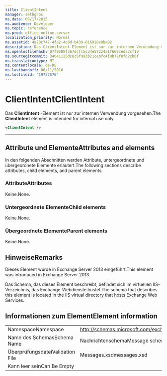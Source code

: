 ```yaml
---
title: ClientIntent
manager: sethgros
ms.date: 09/17/2015
ms.audience: Developer
ms.topic: reference
ms.prod: office-online-server
localization_priority: Normal
ms.assetid: 4a20c747-4fa2-4c8d-b439-816918e8ba02
description: Das ClientIntent-Element ist nur zur internen Verwendung vorgesehen.
ms.openlocfilehash: 07f9508f367dcfc5c34e57224a1f669ceda3cf10
ms.sourcegitcommit: 34041125dc8c5f993b21cebfc4f8b72f0fd2cb6f
ms.translationtype: MT
ms.contentlocale: de-DE
ms.lasthandoff: 06/11/2018
ms.locfileid: "19757570"
---
```

# <a name="clientintent"></a><span data-ttu-id="0adf0-103">ClientIntent</span><span class="sxs-lookup"><span data-stu-id="0adf0-103">ClientIntent</span></span>

<span data-ttu-id="0adf0-104">Das **ClientIntent** -Element ist nur zur internen Verwendung vorgesehen.</span><span class="sxs-lookup"><span data-stu-id="0adf0-104">The **ClientIntent** element is intended for internal use only.</span></span> 
  
```XML
<ClientIntent />
```

 ****
## <a name="attributes-and-elements"></a><span data-ttu-id="0adf0-105">Attribute und Elemente</span><span class="sxs-lookup"><span data-stu-id="0adf0-105">Attributes and elements</span></span>

<span data-ttu-id="0adf0-106">In den folgenden Abschnitten werden Attribute, untergeordnete und übergeordnete Elemente erläutert.</span><span class="sxs-lookup"><span data-stu-id="0adf0-106">The following sections describe attributes, child elements, and parent elements.</span></span>
  
### <a name="attributes"></a><span data-ttu-id="0adf0-107">Attribute</span><span class="sxs-lookup"><span data-stu-id="0adf0-107">Attributes</span></span>

<span data-ttu-id="0adf0-108">Keine.</span><span class="sxs-lookup"><span data-stu-id="0adf0-108">None.</span></span>
  
### <a name="child-elements"></a><span data-ttu-id="0adf0-109">Untergeordnete Elemente</span><span class="sxs-lookup"><span data-stu-id="0adf0-109">Child elements</span></span>

<span data-ttu-id="0adf0-110">Keine.</span><span class="sxs-lookup"><span data-stu-id="0adf0-110">None.</span></span>
  
### <a name="parent-elements"></a><span data-ttu-id="0adf0-111">Übergeordnete Elemente</span><span class="sxs-lookup"><span data-stu-id="0adf0-111">Parent elements</span></span>

<span data-ttu-id="0adf0-112">Keine.</span><span class="sxs-lookup"><span data-stu-id="0adf0-112">None.</span></span>
  
## <a name="remarks"></a><span data-ttu-id="0adf0-113">Hinweise</span><span class="sxs-lookup"><span data-stu-id="0adf0-113">Remarks</span></span>

<span data-ttu-id="0adf0-114">Dieses Element wurde in Exchange Server 2013 eingeführt.</span><span class="sxs-lookup"><span data-stu-id="0adf0-114">This element was introduced in Exchange Server 2013.</span></span>
  
<span data-ttu-id="0adf0-115">Das Schema, das dieses Element beschreibt, befindet sich im virtuellen IIS-Verzeichnis, das Exchange-Webdienste hostet.</span><span class="sxs-lookup"><span data-stu-id="0adf0-115">The schema that describes this element is located in the IIS virtual directory that hosts Exchange Web Services.</span></span>
  
## <a name="element-information"></a><span data-ttu-id="0adf0-116">Informationen zum Element</span><span class="sxs-lookup"><span data-stu-id="0adf0-116">Element information</span></span>

|||
|:-----|:-----|
|<span data-ttu-id="0adf0-117">Namespace</span><span class="sxs-lookup"><span data-stu-id="0adf0-117">Namespace</span></span>  <br/> |http://schemas.microsoft.com/exchange/services/2006/messages  <br/> |
|<span data-ttu-id="0adf0-118">Name des Schemas</span><span class="sxs-lookup"><span data-stu-id="0adf0-118">Schema Name</span></span>  <br/> |<span data-ttu-id="0adf0-119">Nachrichtenschema</span><span class="sxs-lookup"><span data-stu-id="0adf0-119">Message schema</span></span>  <br/> |
|<span data-ttu-id="0adf0-120">Überprüfungsdatei</span><span class="sxs-lookup"><span data-stu-id="0adf0-120">Validation File</span></span>  <br/> |<span data-ttu-id="0adf0-121">Messages.xsd</span><span class="sxs-lookup"><span data-stu-id="0adf0-121">messages.xsd</span></span>  <br/> |
|<span data-ttu-id="0adf0-122">Kann leer sein</span><span class="sxs-lookup"><span data-stu-id="0adf0-122">Can Be Empty</span></span>  <br/> ||
   

